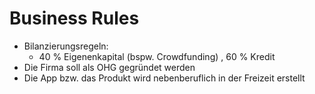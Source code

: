 # Business Rules
- Bilanzierungsregeln:
    + 40 % Eigenenkapital (bspw. Crowdfunding) , 60 % Kredit
- Die Firma soll als OHG gegründet werden
- Die App bzw. das Produkt wird nebenberuflich in der Freizeit erstellt